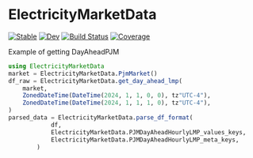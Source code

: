 # ElectricityMarketData

[![Stable](https://img.shields.io/badge/docs-stable-blue.svg)](https://LAMPSPUC.github.io/ElectricityMarketData.jl/stable/)
[![Dev](https://img.shields.io/badge/docs-dev-blue.svg)](https://LAMPSPUC.github.io/ElectricityMarketData.jl/dev/)
[![Build Status](https://github.com/LAMPSPUC/ElectricityMarketData.jl/actions/workflows/CI.yml/badge.svg?branch=main)](https://github.com/LAMPSPUC/ElectricityMarketData.jl/actions/workflows/CI.yml?query=branch%3Amain)
[![Coverage](https://codecov.io/gh/LAMPSPUC/ElectricityMarketData.jl/branch/main/graph/badge.svg)](https://codecov.io/gh/LAMPSPUC/ElectricityMarketData.jl)

Example of getting DayAheadPJM

```julia 
using ElectricityMarketData
market = ElectricityMarketData.PjmMarket()
df_raw = ElectricityMarketData.get_day_ahead_lmp(
    market,
    ZonedDateTime(DateTime(2024, 1, 1, 0, 0), tz"UTC-4"),
    ZonedDateTime(DateTime(2024, 1, 1, 1, 0), tz"UTC-4"),
)
parsed_data = ElectricityMarketData.parse_df_format(
            df,
            ElectricityMarketData.PJMDayAheadHourlyLMP_values_keys,
            ElectricityMarketData.PJMDayAheadHourlyLMP_meta_keys,
        )
```